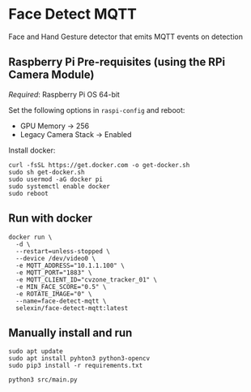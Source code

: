 # Face Detect MQTT
Face and Hand Gesture detector that emits MQTT events on detection

## Raspberry Pi Pre-requisites (using the RPi Camera Module)
*Required*: Raspberry Pi OS 64-bit

Set the following options in `raspi-config` and reboot:
 - GPU Memory -> 256
 - Legacy Camera Stack -> Enabled

Install docker:
```
curl -fsSL https://get.docker.com -o get-docker.sh
sudo sh get-docker.sh
sudo usermod -aG docker pi
sudo systemctl enable docker
sudo reboot
```

## Run with docker
```
docker run \
  -d \
  --restart=unless-stopped \
  --device /dev/video0 \
  -e MQTT_ADDRESS="10.1.1.100" \
  -e MQTT_PORT="1883" \
  -e MQTT_CLIENT_ID="cvzone_tracker_01" \
  -e MIN_FACE_SCORE="0.5" \
  -e ROTATE_IMAGE="0" \
  --name=face-detect-mqtt \ 
  selexin/face-detect-mqtt:latest
```

## Manually install and run
```
sudo apt update
sudo apt install pyhton3 python3-opencv
sudo pip3 install -r requirements.txt

python3 src/main.py
```

